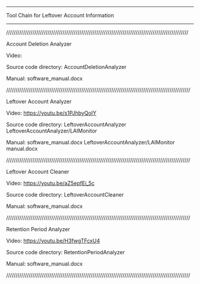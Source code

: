 
*********************************************************************
Tool Chain for Leftover Account Information
*********************************************************************


/////////////////////////////////////////////////////////////////////////////////////////////////

Account Deletion Analyzer

Video:

Source code directory: AccountDeletionAnalyzer

Manual: software_manual.docx

//////////////////////////////////////////////////////////////////////////////////////////////////


Leftover Account Analyzer

Video: https://youtu.be/s1PJhbyQoIY

Source code directory: LeftoverAccountAnalyzer
                                     LeftoverAccountAnalyzer/LAIMonitor

Manual: software_manual.docx
              LeftoverAccountAnalyzer/LAIMonitor manual.docx

//////////////////////////////////////////////////////////////////////////////////////////////////



Leftover Account Cleaner

Video: https://youtu.be/aZ5epfEi_5c

Source code directory: LeftoverAccountCleaner

Manual: software_manual.docx

//////////////////////////////////////////////////////////////////////////////////////////////////


Retention Period Analyzer

Video: https://youtu.be/H3fwgTFcxU4

Source code directory: RetentionPeriodAnalyzer

Manual: software_manual.docx

//////////////////////////////////////////////////////////////////////////////////////////////////
